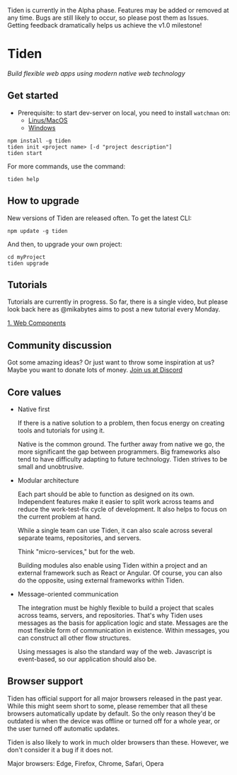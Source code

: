 Tiden is currently in the Alpha phase. Features may be added or removed at any time. Bugs are still likely to occur, so please post them as Issues. Getting feedback dramatically helps us achieve the v1.0 milestone!

# Tiden

_Build flexible web apps using modern native web technology_

## Get started

- Prerequisite: to start dev-server on local, you need to install `watchman` on:
  - [Linus/MacOS](https://facebook.github.io/watchman/docs/install.html#linux-and-macos)
  - [Windows](https://facebook.github.io/watchman/docs/install.html#windows)

```
npm install -g tiden
tiden init <project name> [-d "project description"]
tiden start
```

For more commands, use the command:

```
tiden help
```

## How to upgrade

New versions of Tiden are released often. To get the latest CLI:

```
npm update -g tiden
```

And then, to upgrade your own project:

```
cd myProject
tiden upgrade
```

## Tutorials

Tutorials are currently in progress. So far, there is a single video, but please look back here as @mikabytes aims to post a new tutorial every Monday.

[1. Web Components](/tutorials/1-web-components/article.md)

## Community discussion

Got some amazing ideas? Or just want to throw some inspiration at us? Maybe you want to donate lots of money. [Join us at Discord](https://discord.gg/Yj6UsECFCP)

## Core values

- Native first

  If there is a native solution to a problem, then focus energy on creating tools and tutorials for using it.

  Native is the common ground. The further away from native we go, the more significant the gap between programmers. Big frameworks also tend to have difficulty adapting to future technology. Tiden strives to be small and unobtrusive.

- Modular architecture

  Each part should be able to function as designed on its own. Independent features make it easier to split work across teams and reduce the work-test-fix cycle of development. It also helps to focus on the current problem at hand.

  While a single team can use Tiden, it can also scale across several separate teams, repositories, and servers.

  Think "micro-services," but for the web.

  Building modules also enable using Tiden within a project and an external framework such as React or Angular. Of course, you can also do the opposite, using external frameworks within Tiden.

- Message-oriented communication

  The integration must be highly flexible to build a project that scales across teams, servers, and repositories. That's why Tiden uses messages as the basis for application logic and state. Messages are the most flexible form of communication in existence. Within messages, you can construct all other flow structures.

  Using messages is also the standard way of the web. Javascript is event-based, so our application should also be.

## Browser support

Tiden has official support for all major browsers released in the past year. While this might seem short to some, please remember that all these browsers automatically update by default. So the only reason they'd be outdated is when the device was offline or turned off for a whole year, or the user turned off automatic updates.

Tiden is also likely to work in much older browsers than these. However, we don't consider it a bug if it does not.

Major browsers: Edge, Firefox, Chrome, Safari, Opera

